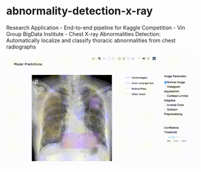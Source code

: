 # abnormality-detection-x-ray
Research Application - End-to-end pipeline for Kaggle Competition - Vin Group BigData Institute - Chest X-ray Abnormalities Detection: Automatically localize and classify thoracic abnormalities from chest radiographs

![demo](docs/app_try.gif)
